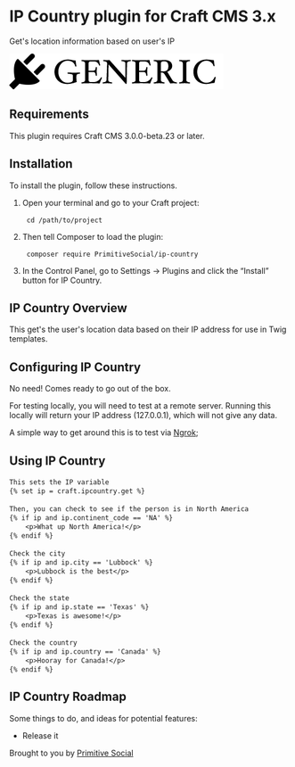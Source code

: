 # IP Country plugin for Craft CMS 3.x

Get's location information based on user's IP

![Screenshot](resources/img/plugin-logo.png)

## Requirements

This plugin requires Craft CMS 3.0.0-beta.23 or later.

## Installation

To install the plugin, follow these instructions.

1. Open your terminal and go to your Craft project:

        cd /path/to/project

2. Then tell Composer to load the plugin:

        composer require PrimitiveSocial/ip-country

3. In the Control Panel, go to Settings → Plugins and click the “Install” button for IP Country.

## IP Country Overview

This get's the user's location data based on their IP address for use in Twig templates.

## Configuring IP Country

No need! Comes ready to go out of the box.

For testing locally, you will need to test at a remote server. Running this locally will return your IP address (127.0.0.1), which will not give any data.

A simple way to get around this is to test via [Ngrok](https://ngrok.com/);

## Using IP Country

```
This sets the IP variable
{% set ip = craft.ipcountry.get %}

Then, you can check to see if the person is in North America
{% if ip and ip.continent_code == 'NA' %}
	<p>What up North America!</p>
{% endif %}

Check the city
{% if ip and ip.city == 'Lubbock' %}
	<p>Lubbock is the best</p>
{% endif %}

Check the state
{% if ip and ip.state == 'Texas' %}
	<p>Texas is awesome!</p>
{% endif %}

Check the country
{% if ip and ip.country == 'Canada' %}
	<p>Hooray for Canada!</p>
{% endif %}
```

## IP Country Roadmap

Some things to do, and ideas for potential features:

* Release it

Brought to you by [Primitive Social](primitivesocial.com)
